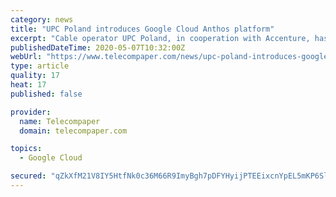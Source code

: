 ```yaml
---
category: news
title: "UPC Poland introduces Google Cloud Anthos platform"
excerpt: "Cable operator UPC Poland, in cooperation with Accenture, has introduced a new service on the basis of the Google Cloud platform Anthos. The operator claims it is the first company to implement the solution in the CEE states."
publishedDateTime: 2020-05-07T10:32:00Z
webUrl: "https://www.telecompaper.com/news/upc-poland-introduces-google-cloud-anthos-platform--1337494"
type: article
quality: 17
heat: 17
published: false

provider:
  name: Telecompaper
  domain: telecompaper.com

topics:
  - Google Cloud

secured: "qZkXfM21V8IY5HtfNk0c36M66R9ImyBgh7pDFYHyijPTEEixcnYpEL5mKP6SlzDfSI+cZk/gs2DNwUbDvTHgBEZU9IyL49P0LlgsWpzQ2yalnIwiWmVSae+Es0BH3Z32sC9erj443gAm1vs87LOgOBFmkZkUms+d8S6yomrMrTeaWfqDiBT733Kzw2a6PmBNkx+B02dYjPDn6o4I3qr9qxNpPDPSU8TgtqPJuc6Gt5ocOeWRcgHBuy1fRr2m+s2civ5qkCKSoQ8jMKbd11+AUlpQFw35dpuxCA4t42/s7WceXjXzae5Oh7LmKxHzzai7;V/Km+1yUA9LPZB/Hu93PmQ=="
---
```



